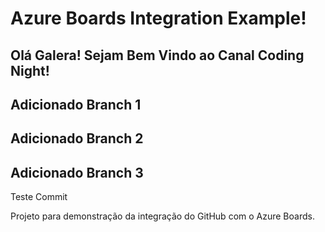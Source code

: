 # Azure Boards Integration Example!
## Olá Galera! Sejam Bem Vindo ao Canal Coding Night!
## Adicionado Branch 1
## Adicionado Branch 2 
## Adicionado Branch 3

Teste Commit

Projeto para demonstração da integração do GitHub com o Azure Boards.

